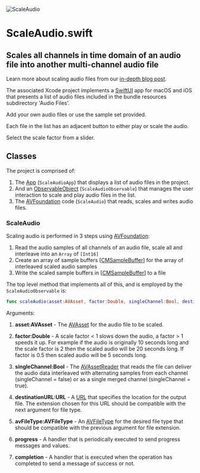 ![ScaleAudio](http://www.limit-point.com/assets/images/ScaleAudio.jpg)
# ScaleAudio.swift
## Scales all channels in time domain of an audio file into another multi-channel audio file

Learn more about scaling audio files from our [in-depth blog post](https://www.limit-point.com/blog/2022/scale-audio).

The associated Xcode project implements a [SwiftUI] app for macOS and iOS that presents a list of audio files included in the bundle resources subdirectory 'Audio Files'.

Add your own audio files or use the sample set provided. 

Each file in the list has an adjacent button to either play or scale the audio.

Select the scale factor from a slider.

## Classes

The project is comprised of:

1. The [App] (`ScaleAudioApp`) that displays a list of audio files in the project.
2. And an [ObservableObject] (`ScaleAudioObservable`) that manages the user interaction to scale and play audio files in the list.
3. The [AVFoundation] code (`ScaleAudio`) that reads, scales and writes audio files.

### ScaleAudio

Scaling audio is performed in 3 steps using [AVFoundation]:

1. Read the audio samples of all channels of an audio file, scale all and interleave into an `Array` of `[Int16]`
2. Create an array of sample buffers [[CMSampleBuffer]] for the array of interleaved scaled audio samples
3. Write the scaled sample buffers in [[CMSampleBuffer]] to a file

The top level method that implements all of this, and is employed by the `ScaleAudioObservable` is: 

```swift
func scaleAudio(asset:AVAsset, factor:Double, singleChannel:Bool, destinationURL:URL, avFileType:AVFileType, progress: @escaping (Float, String) -> (), completion: @escaping (Bool, String?) -> ())
```
Arguments:

1. **asset:AVAsset** - The [AVAsset] for the audio file to be scaled.

2. **factor:Double** - A scale factor < 1 slows down the audio, a factor > 1 speeds it up. For example if the audio is originally 10 seconds long and the scale factor is 2 then the scaled audio will be 20 seconds long. If factor is 0.5 then scaled audio will be 5 seconds long. 

3. **singleChannel:Bool** - The [AVAssetReader] that reads the file can deliver the audio data interleaved with alternating samples from each channel (singleChannel = false) or as a single merged channel (singleChannel = true). 

4. **destinationURL:URL** - A [URL] that specifies the location for the output file. The extension chosen for this URL should be compatible with the next argument for file type. 

5. **avFileType:AVFileType** - An [AVFileType] for the desired file type that should be compatible with the previous argument for file extension.

6. **progress** - A handler that is periodically executed to send progress messages and values.

7. **completion** - A handler that is executed when the operation has completed to send a message of success or not.


[App]: https://developer.apple.com/documentation/swiftui/app
[ObservableObject]: https://developer.apple.com/documentation/combine/observableobject
[AVFoundation]: https://developer.apple.com/documentation/avfoundation/
[SwiftUI]: https://developer.apple.com/tutorials/swiftui
[CMSampleBuffer]: https://developer.apple.com/documentation/coremedia/cmsamplebuffer
[AVAsset]: https://developer.apple.com/documentation/avfoundation/avasset
[AVAssetReader]: https://developer.apple.com/documentation/avfoundation/AVAssetReader
[AVFileType]: https://developer.apple.com/documentation/avfoundation/avfiletype
[URL]: https://developer.apple.com/documentation/foundation/url
